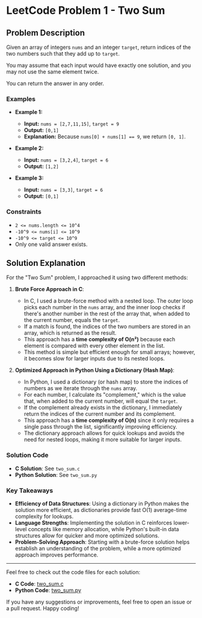 # LeetCode Problem 1 - Two Sum

## Problem Description
Given an array of integers `nums` and an integer `target`, return indices of the two numbers such that they add up to `target`.

You may assume that each input would have exactly one solution, and you may not use the same element twice.

You can return the answer in any order.

### Examples

- **Example 1:**
  - **Input:** `nums = [2,7,11,15]`, `target = 9`
  - **Output:** `[0,1]`
  - **Explanation:** Because `nums[0] + nums[1] == 9`, we return `[0, 1]`.

- **Example 2:**
  - **Input:** `nums = [3,2,4]`, `target = 6`
  - **Output:** `[1,2]`

- **Example 3:**
  - **Input:** `nums = [3,3]`, `target = 6`
  - **Output:** `[0,1]`

### Constraints
- `2 <= nums.length <= 10^4`
- `-10^9 <= nums[i] <= 10^9`
- `-10^9 <= target <= 10^9`
- Only one valid answer exists.

## Solution Explanation

For the "Two Sum" problem, I approached it using two different methods:

1. **Brute Force Approach in C**:
   - In C, I used a brute-force method with a nested loop. The outer loop picks each number in the `nums` array, and the inner loop checks if there's another number in the rest of the array that, when added to the current number, equals the `target`.
   - If a match is found, the indices of the two numbers are stored in an array, which is returned as the result.
   - This approach has a **time complexity of O(n²)** because each element is compared with every other element in the list.
   - This method is simple but efficient enough for small arrays; however, it becomes slow for larger inputs due to its nested loops.

2. **Optimized Approach in Python Using a Dictionary (Hash Map)**:
   - In Python, I used a dictionary (or hash map) to store the indices of numbers as we iterate through the `nums` array.
   - For each number, I calculate its "complement," which is the value that, when added to the current number, will equal the `target`.
   - If the complement already exists in the dictionary, I immediately return the indices of the current number and its complement.
   - This approach has a **time complexity of O(n)** since it only requires a single pass through the list, significantly improving efficiency.
   - The dictionary approach allows for quick lookups and avoids the need for nested loops, making it more suitable for larger inputs.

### Solution Code

- **C Solution**: See `two_sum.c`
- **Python Solution**: See `two_sum.py`

### Key Takeaways
- **Efficiency of Data Structures**: Using a dictionary in Python makes the solution more efficient, as dictionaries provide fast O(1) average-time complexity for lookups.
- **Language Strengths**: Implementing the solution in C reinforces lower-level concepts like memory allocation, while Python's built-in data structures allow for quicker and more optimized solutions.
- **Problem-Solving Approach**: Starting with a brute-force solution helps establish an understanding of the problem, while a more optimized approach improves performance.

---

Feel free to check out the code files for each solution:

- **C Code**: [two_sum.c](two_sum.c)
- **Python Code**: [two_sum.py](two_sum.py)

If you have any suggestions or improvements, feel free to open an issue or a pull request. Happy coding!
